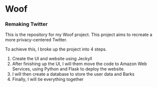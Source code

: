 # Woof
### Remaking Twitter
This is the repository for my Woof project. This project aims to recreate a more privacy-centered Twitter.

To achieve this, I broke up the project into 4 steps.

1. Create the UI and website using Jeckyll
2. After finishing up the UI, I will them move the code to Amazon Web Services, using Python and Flask to deploy the website.
3. I will then create a database to store the user data and Barks
4. Finally, I will tie everything together
